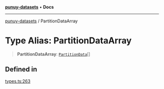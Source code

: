 [**punuy-datasets**](../README.md) • **Docs**

***

[punuy-datasets](../README.md) / PartitionDataArray

# Type Alias: PartitionDataArray

> **PartitionDataArray**: [`PartitionData`](PartitionData.md)[]

## Defined in

[types.ts:263](https://github.com/andrefs/punuy-datasets/blob/ff54037a9fb7d115aad64e3c0d91bade0615df54/src/lib/types.ts#L263)
